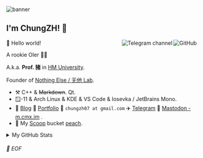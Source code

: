 ![banner](https://user-images.githubusercontent.com/42088872/95290058-f13b9180-089e-11eb-94e3-a44a5a1172c3.jpg)

## I'm ChungZH! :wave:

<a href="https://github.com/ChungZH"><img align="right" alt="GitHub" src="https://img.shields.io/badge/dynamic/json?logo=github&label=GitHub+Followers&labelColor=282c34&color=181717&query=%24.data.totalSubs&url=https%3A%2F%2Fapi.spencerwoo.com%2Fsubstats%2F%3Fsource%3Dgithub%26queryKey%3DChungZH&longCache=true"/></a>

<a href="https://t.me/skyporker_channel"><img align="right" alt="Telegram channel" src="https://img.shields.io/badge/dynamic/json?logo=telegram&label=%40skyporker_channel&labelColor=282c34&suffix=+members&color=2CA5E0&query=%24.data.totalSubs&url=https%3A%2F%2Fapi.spencerwoo.com%2Fsubstats%2F%3Fsource%3Dtelegram%26queryKey%3Dskyporker_channel&longCache=true"/></a>

🎊 Hello world!

A rookie OIer 🚀🥬

A.k.a. **Prof. 猪** in [HM University](https://github.com/HMUniversity).

Founder of [Nothing Else / 无他 Lab](https://github.com/NthElse).

- :hammer_and_pick: C++ & ~~Markdown~~. Qt.
- 🪟-11 & Arch Linux & KDE & VS Code & Iosevka / JetBrains Mono.
- :memo: [Blog](https://blog.chungzh.cn) :card_index: [Portfolio](https://chungzh.cn) :email: `chungzh07 at gmail.com` :airplane: [Telegram](https://t.me/realChungZH) :elephant: [Mastodon - m.cmx.im](https://m.cmx.im/web/accounts/106729264817908826) .
- :peach: My [Scoop](https://scoop.sh) bucket [peach](https://github.com/ChungZH/peach).

<details>

<summary>My GitHub Stats</summary>

![ChungZH's github stats](https://github-readme-stats.vercel.app/api?username=ChungZH&theme=vue&show_icons=true)

</details>

###### 💾 EOF

